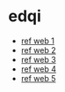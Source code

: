 # edqi


<ul>
    <li>
        <a href="http://preview.themeforest.net/item/atena-college-university-and-campus-template/full_screen_preview/13090694?_ga=2.237159488.1949033100.1637125469-719680716.1604380046">ref web 1</a>
    </li>
    <li>
        <a href="http://preview.themeforest.net/item/edumart-education-template/full_screen_preview/20060053?_ga=2.236610625.1949033100.1637125469-719680716.1604380046">ref web 2</a>
    </li>
    <li>
        <a href="http://preview.themeforest.net/item/education-college-education-master/full_screen_preview/21215976?_ga=2.42492133.1949033100.1637125469-719680716.1604380046">ref web 3</a>
    </li>
    <li>
        <a href="http://preview.themeforest.net/item/education-college-education-master/full_screen_preview/21215976?_ga=2.9551989.1949033100.1637125469-719680716.1604380046">ref web 4</a>
    </li>
    <li>
        <a href="http://preview.themeforest.net/item/eduread-multipurpose-education-template/full_screen_preview/20722292?_ga=2.232908254.172743349.1637911896-719680716.1604380046">ref web 5</a>
    </li>
</ul>